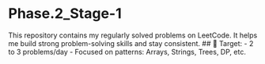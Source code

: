 # Phase.2_Stage-1
 This repository contains my regularly solved problems on LeetCode. It helps me build strong problem-solving skills and stay consistent.  ## 📌 Target: - 2 to 3 problems/day - Focused on patterns: Arrays, Strings, Trees, DP, etc.
